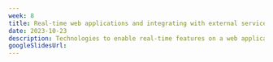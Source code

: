 ```yaml
---
week: 8
title: Real-time web applications and integrating with external services
date: 2023-10-23
description: Technologies to enable real-time features on a web application; integrating with external services through using their API and consuming webhooks.
googleSlidesUrl:
---
```

